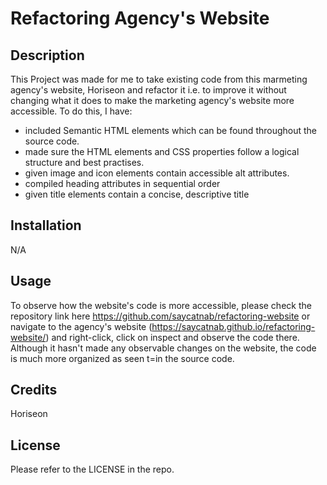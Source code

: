 # Refactoring Agency's Website

## Description

This Project was made for me to take existing code from this marmeting agency's website, Horiseon and refactor it i.e. to improve it without changing what it does to make the marketing agency's website more accessible.
To do this, I have:
* included Semantic HTML elements which can be found throughout the source code.
* made sure the HTML elements and CSS properties follow a logical structure and best practises.
* given image and icon elements contain accessible alt attributes.
* compiled heading attributes in sequential order
* given title elements contain a concise, descriptive title

## Installation

N/A

## Usage

To observe how the website's code is more accessible, please check the repository link here https://github.com/saycatnab/refactoring-website or navigate to the agency's website (https://saycatnab.github.io/refactoring-website/) and right-click, click on inspect and observe the code there.
Although it hasn't made any observable changes on the website, the code is much more organized as seen t=in the source code.


## Credits

Horiseon

## License

Please refer to the LICENSE in the repo.